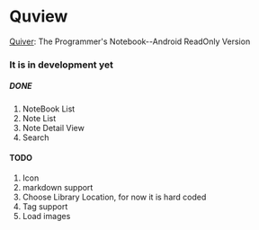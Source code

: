 # Quview
[Quiver](https://github.com/HappenApps/Quiver): The Programmer's Notebook--Android ReadOnly Version

### It is in development yet

##### DONE
1. NoteBook List
2. Note List
3. Note Detail View
4. Search

#### TODO
1. Icon
2. markdown support
3. Choose Library Location, for now it is hard coded
4. Tag support
5. Load images